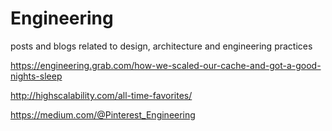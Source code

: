 # Engineering
posts and blogs related to design, architecture and engineering practices

https://engineering.grab.com/how-we-scaled-our-cache-and-got-a-good-nights-sleep

http://highscalability.com/all-time-favorites/

https://medium.com/@Pinterest_Engineering

